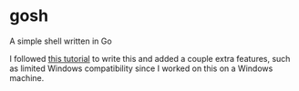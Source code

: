 # gosh
 A simple shell written in Go

I followed [this tutorial](https://blog.init-io.net/post/2018/07-01-go-unix-shell/) to write this and added a couple extra features, such as limited Windows compatibility since I worked on this on a Windows machine.